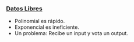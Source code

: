 ### <u>Datos Libres</u>

- Polinomial es rápido.
- Exponencial es ineficiente.
- Un problema: Recibe un input y vota un output.